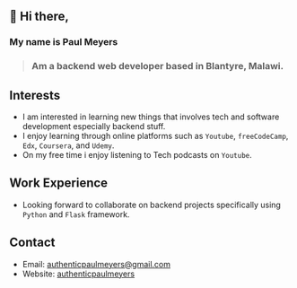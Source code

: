 ## 👋 Hi there,
### My name is Paul Meyers
> ### Am a backend web developer based in Blantyre, Malawi.

## Interests
* I am interested in learning new things that involves tech and software development especially backend stuff.
* I enjoy learning through online platforms such as `Youtube`, `freeCodeCamp`, `Edx`, `Coursera`, and `Udemy`.
* On my free time i enjoy listening to Tech podcasts on `Youtube`.

## Work Experience
* Looking forward to collaborate on backend projects specifically using `Python` and `Flask` framework.

## Contact
* Email: authenticpaulmeyers@gmail.com
* Website: [authenticpaulmeyers](http://authentic.pythonanywhere.com/)

